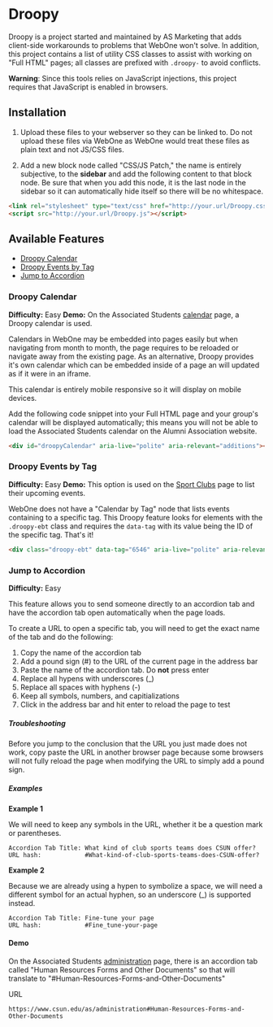# Droopy

Droopy is a project started and maintained by AS Marketing that adds client-side workarounds to problems that WebOne won't solve. In addition, this project contains a list of utility CSS classes to assist with working on "Full HTML" pages; all classes are prefixed with `.droopy-` to avoid conflicts.

**Warning**: Since this tools relies on JavaScript injections, this project requires that JavaScript is enabled in browsers.

## Installation

1. Upload these files to your webserver so they can be linked to. Do not upload these files via WebOne as WebOne would treat these files as plain text and not JS/CSS files.

2. Add a new block node called "CSS/JS Patch," the name is entirely subjective, to the __sidebar__ and add the following content to that block node. Be sure that when you add this node, it is the last node in the sidebar so it can automatically hide itself so there will be no whitespace.

```html
<link rel="stylesheet" type="text/css" href="http://your.url/Droopy.css">
<script src="http://your.url/Droopy.js"></script>
```

## Available Features

- [Droopy Calendar](#droopy-calendar)
- [Droopy Events by Tag](#droopy-calendar-by-tag)
- [Jump to Accordion](#jump-to-accordion)

### Droopy Calendar

**Difficulty:** Easy
**Demo:** On the Associated Students [calendar](http://www.csun.edu/as/calendar) page, a Droopy calendar is used.

Calendars in WebOne may be embedded into pages easily but when navigating from month to month, the page requires to be reloaded or navigate away from the existing page. As an alternative, Droopy provides it's own calendar which can be embedded inside of a page an will updated as if it were in an iframe.

This calendar is entirely mobile responsive so it will display on mobile devices.

Add the following code snippet into your Full HTML page and your group's calendar will be displayed automatically; this means you will not be able to load the Associated Students calendar on the Alumni Association website.

```html
<div id="droopyCalendar" aria-live="polite" aria-relevant="additions"></div>
```


### Droopy Events by Tag

**Difficulty:** Easy
**Demo:** This option is used on the [Sport Clubs](http://www.csun.edu/as/sport-clubs) page to list their upcoming events.

WebOne does not have a "Calendar by Tag" node that lists events containing to a specific tag. This Droopy feature looks for elements with the `.droopy-ebt` class and requires the `data-tag` with its value being the ID of the specific tag. That's it!

```html
<div class="droopy-ebt" data-tag="6546" aria-live="polite" aria-relevant="additions"></div>
```


### Jump to Accordion

**Difficulty:** Easy

This feature allows you to send someone directly to an accordion tab and have the accordion tab open automatically when the page loads.

To create a URL to open a specific tab, you will need to get the exact name of the tab and do the following:

1. Copy the name of the accordion tab
2. Add a pound sign (#) to the URL of the current page in the address bar
3. Paste the name of the accordion tab. Do __not__ press enter
4. Replace all hypens with underscores (_)
5. Replace all spaces with hyphens (-)
6. Keep all symbols, numbers, and capitializations
7. Click in the address bar and hit enter to reload the page to test

##### Troubleshooting

Before you jump to the conclusion that the URL you just made does not work, copy paste the URL in another browser page because some browsers will not fully reload the page when modifying the URL to simply add a pound sign.

##### Examples

__Example 1__

We will need to keep any symbols in the URL, whether it be a question mark or parentheses.

```
Accordion Tab Title: What kind of club sports teams does CSUN offer?
URL hash:            #What-kind-of-club-sports-teams-does-CSUN-offer?
```

__Example 2__

Because we are already using a hypen to symbolize a space, we will need a different symbol for an actual hyphen, so an underscore (_) is supported instead.

```
Accordion Tab Title: Fine-tune your page
URL hash:            #Fine_tune-your-page
```

#### Demo

On the Associated Students [administration](http://www.csun.edu/as/administration) page, there is an accordion tab called "Human Resources Forms and Other Documents" so that will translate to "#Human-Resources-Forms-and-Other-Documents"

URL

```
https://www.csun.edu/as/administration#Human-Resources-Forms-and-Other-Documents
```
